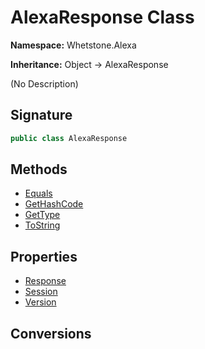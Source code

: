 # AlexaResponse Class
**Namespace:** Whetstone.Alexa

**Inheritance:** Object → AlexaResponse

(No Description)

## Signature
```csharp
public class AlexaResponse
```
## Methods
- [Equals](AlexaResponse/Equals.md)
- [GetHashCode](AlexaResponse/GetHashCode.md)
- [GetType](AlexaResponse/GetType.md)
- [ToString](AlexaResponse/ToString.md)
## Properties
- [Response](AlexaResponse/Response.md)
- [Session](AlexaResponse/Session.md)
- [Version](AlexaResponse/Version.md)
## Conversions
